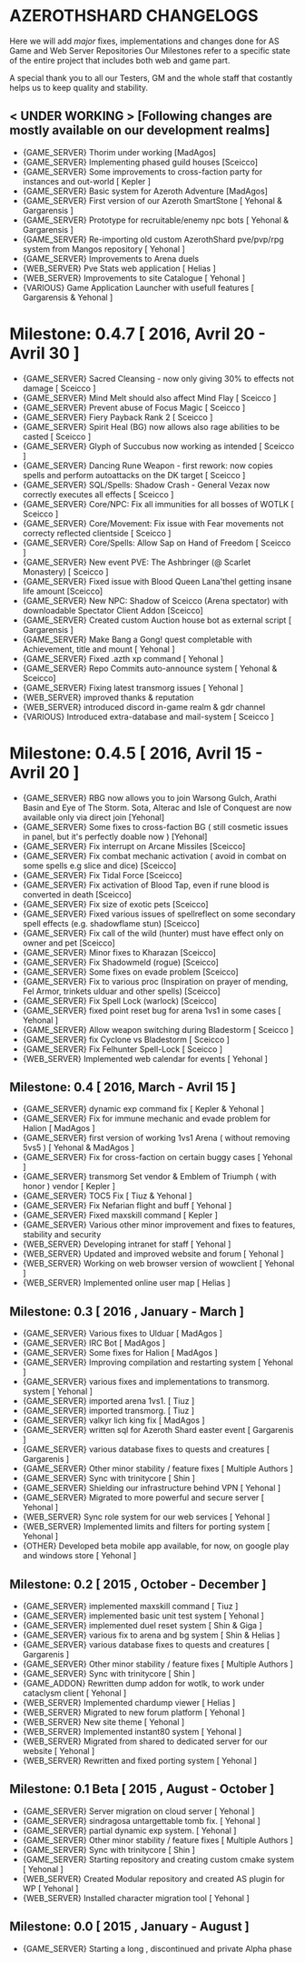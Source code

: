 # AZEROTHSHARD CHANGELOGS
Here we will add _major_ fixes, implementations and changes done for AS Game and Web Server Repositories
Our Milestones refer to a specific state of the entire project that includes both web and game part.

A special thank you to all our Testers, GM and the whole staff that costantly helps us to keep quality and stability.

## < UNDER WORKING >  [Following changes are mostly available on our development realms]
* {GAME_SERVER} Thorim under working [MadAgos]
* {GAME_SERVER} Implementing phased guild houses [Sceicco]
* {GAME_SERVER} Some improvements to cross-faction party for instances and out-world [ Kepler ]
* {GAME_SERVER} Basic system for Azeroth Adventure [MadAgos]
* {GAME_SERVER} First version of our Azeroth SmartStone [ Yehonal & Gargarensis ]
* {GAME_SERVER} Prototype for recruitable/enemy npc bots [ Yehonal & Gargarensis ]
* {GAME_SERVER} Re-importing old custom AzerothShard pve/pvp/rpg system from Mangos repository [ Yehonal ]
* {GAME_SERVER} Improvements to Arena duels
* {WEB_SERVER} Pve Stats web application [ Helias ]
* {WEB_SERVER} Improvements to site Catalogue [ Yehonal ]
* {VARIOUS} Game Application Launcher with usefull features [ Gargarensis & Yehonal ]

# Milestone: 0.4.7 [ 2016, Avril 20 - Avril 30 ]
* {GAME_SERVER} Sacred Cleansing - now only giving 30% to effects not damage [ Sceicco ]
* {GAME_SERVER} Mind Melt should also affect Mind Flay [ Sceicco ]
* {GAME_SERVER} Prevent abuse of Focus Magic [ Sceicco ]
* {GAME_SERVER} Fiery Payback Rank 2 [ Sceicco ]
* {GAME_SERVER} Spirit Heal (BG) now allows also rage abilities to be casted [ Sceicco ]
* {GAME_SERVER} Glyph of Succubus now working as intended [ Sceicco ]
* {GAME_SERVER} Dancing Rune Weapon - first rework: now copies spells and perform autoattacks on the DK target [ Sceicco ]
* {GAME_SERVER} SQL/Spells: Shadow Crash - General Vezax now correctly executes all effects [ Sceicco ]
* {GAME_SERVER} Core/NPC: Fix all immunities for all bosses of WOTLK [ Sceicco ]
* {GAME_SERVER} Core/Movement: Fix issue with Fear movements not correcty reflected clientside [ Sceicco ]
* {GAME_SERVER} Core/Spells: Allow Sap on Hand of Freedom [ Sceicco ]
* {GAME_SERVER} New event PVE: The Ashbringer (@ Scarlet Monastery) [ Sceicco ]
* {GAME_SERVER} Fixed issue with Blood Queen Lana'thel getting insane life amount  [Sceicco]
* {GAME_SERVER} New NPC: Shadow of Sceicco (Arena spectator) with downloadable Spectator Client Addon  [Sceicco]
* {GAME_SERVER} Created custom Auction house bot as external script [ Gargarensis ]
* {GAME_SERVER} Make Bang a Gong! quest completable with Achievement, title and mount [ Yehonal ]
* {GAME_SERVER} Fixed .azth xp command [ Yehonal ]
* {GAME_SERVER} Repo Commits auto-announce system [ Yehonal & Sceicco]
* {GAME_SERVER} Fixing latest transmorg issues [ Yehonal ]
* {WEB_SERVER} improved thanks & reputation
* {WEB_SERVER} introduced discord in-game realm & gdr channel
* {VARIOUS} Introduced extra-database and mail-system [ Sceicco ]

# Milestone: 0.4.5 [ 2016, Avril 15 - Avril 20 ]
* {GAME_SERVER} RBG now allows you to join Warsong Gulch, Arathi Basin and Eye of The Storm. Sota, Alterac and Isle of Conquest are now available only via direct join [Yehonal]
* {GAME_SERVER} Some fixes to cross-faction BG ( still cosmetic issues in panel, but it's perfectly doable now ) [Yehonal]
* {GAME_SERVER} Fix interrupt on Arcane Missiles [Sceicco]
* {GAME_SERVER} Fix combat mechanic activation ( avoid in combat on some spells e.g slice and dice) [Sceicco]
* {GAME_SERVER} Fix Tidal Force [Sceicco]
* {GAME_SERVER} Fix activation of Blood Tap, even if rune blood is converted in death [Sceicco]
* {GAME_SERVER} Fix size of exotic pets [Sceicco]
* {GAME_SERVER} Fixed various issues of spellreflect on some secondary spell effects (e.g. shadowflame stun) [Sceicco]
* {GAME_SERVER} Fix call of the wild (hunter) must have effect only on owner and pet [Sceicco]
* {GAME_SERVER} Minor fixes to Kharazan [Sceicco]
* {GAME_SERVER} Fix Shadowmeld (rogue) [Sceicco]
* {GAME_SERVER} Some fixes on evade problem [Sceicco]
* {GAME_SERVER} Fix to various proc (Inspiration on prayer of mending, Fel Armor, trinkets ulduar and other spells) [Sceicco]
* {GAME_SERVER} Fix Spell Lock (warlock) [Sceicco]
* {GAME_SERVER} fixed point reset bug for arena 1vs1 in some cases [ Yehonal ]
* {GAME_SERVER} Allow weapon switching during Bladestorm [ Sceicco ]
* {GAME_SERVER} fix Cyclone vs Bladestorm [ Sceicco ]
* {GAME_SERVER} Fix Felhunter Spell-Lock [ Sceicco ]
* {WEB_SERVER} Implemented web calendar for events [ Yehonal ]


## Milestone: 0.4 [ 2016, March - Avril 15 ]
* {GAME_SERVER} dynamic exp command fix [ Kepler & Yehonal ]
* {GAME_SERVER} Fix for immune mechanic and evade problem for Halion [ MadAgos ]
* {GAME_SERVER} first version of working 1vs1 Arena ( without removing 5vs5 ) [ Yehonal & MadAgos ]
* {GAME_SERVER} Fix for cross-faction on certain buggy cases [ Yehonal ]
* {GAME_SERVER} transmorg Set vendor & Emblem of Triumph ( with honor ) vendor [ Kepler ]
* {GAME_SERVER} TOC5 Fix [ Tiuz & Yehonal ]
* {GAME_SERVER} Fix Nefarian flight and buff [ Yehonal ]
* {GAME_SERVER} Fixed maxskill command [ Kepler ]
* {GAME_SERVER} Various other minor improvement and fixes to features, stability and security
* {WEB_SERVER} Developing intranet for staff [ Yehonal ]
* {WEB_SERVER} Updated and improved website and forum [ Yehonal ]
* {WEB_SERVER} Working on web browser version of wowclient [ Yehonal ]
* {WEB_SERVER} Implemented online user map [ Helias ]

## Milestone: 0.3 [ 2016 , January - March ]
* {GAME_SERVER} Various fixes to Ulduar [ MadAgos ]
* {GAME_SERVER} IRC Bot [ MadAgos ]
* {GAME_SERVER} Some fixes for Halion [ MadAgos ]
* {GAME_SERVER} Improving compilation and restarting system [ Yehonal ]
* {GAME_SERVER} various fixes and implementations to transmorg. system [ Yehonal ]
* {GAME_SERVER} imported arena 1vs1. [ Tiuz ]
* {GAME_SERVER} imported transmorg. [ Tiuz ]
* {GAME_SERVER} valkyr lich king fix [ MadAgos ]
* {GAME_SERVER} written sql for Azeroth Shard easter event [ Gargarenis ]
* {GAME_SERVER} various database fixes to quests and creatures [ Gargarenis ]
* {GAME_SERVER} Other minor stability / feature fixes [ Multiple Authors ]
* {GAME_SERVER} Sync with trinitycore [ Shin ]
* {GAME_SERVER} Shielding our infrastructure behind VPN [ Yehonal ]
* {GAME_SERVER} Migrated to more powerful and secure server [ Yehonal ]
* {WEB_SERVER} Sync role system for our web services [ Yehonal ]
* {WEB_SERVER} Implemented limits and filters for porting system [ Yehonal ]
* {OTHER} Developed beta mobile app available, for now, on google play and windows store [ Yehonal ]

## Milestone: 0.2 [ 2015 , October - December ]
* {GAME_SERVER} implemented maxskill command [ Tiuz ]
* {GAME_SERVER} implemented basic unit test system [ Yehonal ]
* {GAME_SERVER} implemented duel reset system [ Shin & Giga ]
* {GAME_SERVER} various fix to arena and bg system [ Shin & Helias ]
* {GAME_SERVER} various database fixes to quests and creatures [ Gargarenis ]
* {GAME_SERVER} Other minor stability / feature fixes [ Multiple Authors ]
* {GAME_SERVER} Sync with trinitycore [ Shin ]
* {GAME_ADDON} Rewritten dump addon for wotlk, to work under cataclysm client [ Yehonal ]
* {WEB_SERVER} Implemented chardump viewer [ Helias ]
* {WEB_SERVER} Migrated to new forum platform [ Yehonal ]
* {WEB_SERVER} New site theme [ Yehonal ]
* {WEB_SERVER} Implemented instant80 system [ Yehonal ]
* {WEB_SERVER} Migrated from shared to dedicated server for our website [ Yehonal ]
* {WEB_SERVER} Rewritten and fixed porting system [ Yehonal ]

## Milestone: 0.1 Beta [ 2015 , August - October ]
* {GAME_SERVER} Server migration on cloud server [ Yehonal ]
* {GAME_SERVER} sindragosa untargettable tomb fix. [ Yehonal ]
* {GAME_SERVER} partial dynamic exp system. [ Yehonal ]
* {GAME_SERVER} Other minor stability / feature fixes [ Multiple Authors ]
* {GAME_SERVER} Sync with trinitycore [ Shin ]
* {GAME_SERVER} Starting repository and creating custom cmake system [ Yehonal ]
* {WEB_SERVER} Created Modular repository and created AS plugin for WP [ Yehonal ]
* {WEB_SERVER} Installed character migration tool [ Yehonal ]

## Milestone: 0.0 [ 2015 , January - August ]
* {GAME_SERVER} Starting a long , discontinued and private Alpha phase
